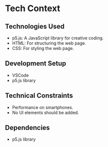 # Tech Context

## Technologies Used
- p5.js: A JavaScript library for creative coding.
- HTML: For structuring the web page.
- CSS: For styling the web page.

## Development Setup
- VSCode
- p5.js library

## Technical Constraints
- Performance on smartphones.
- No UI elements should be added.

## Dependencies
- p5.js library
